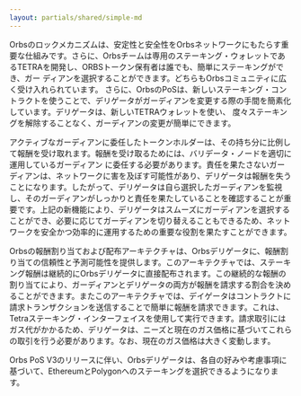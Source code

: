 ```yaml
---
layout: partials/shared/simple-md
---
```



Orbsの​ロックメカニズム​ は、安定性と安全性をOrbsネットワークにもたらす重要な仕組みです。さらに、Orbsチームは専用のステーキング・ウォレットであるTETRA​を開発し、ORBSトークン保有者は誰でも、簡単にステーキングができ、ガー ディアンを選択することができます。どちらもOrbsコミュニティに広く受け入れられています。
さらに、OrbsのPoSは、新しいステーキング・コントラクトを使うことで、デリゲータがガーディアンを変更する際の手間を簡素化しています。デリゲータは、新しいTETRAウォレットを使い、 度々ステーキングを解除することなく、ガーディアンの変更が簡単にできます。

アクティブなガーディアンに委任したトークンホルダーは、その持ち分に比例して報酬を受け取れます。報酬を受け取るためには、バリデータ・ノードを適切に運用しているガーディアン に委任する必要があります。責任を果たさないガーディアンは、ネットワークに害を及ぼす可能性があり、デリゲータは報酬を失うことになります。したがって、デリゲータは自ら選択したガーディアンを監視し、そのガーディアンがしっかりと責任を果たしていることを確認することが重要です。上記の新機能により、デリゲータはスムーズにガーディアンを選択することができ、必要に応じてガーディアンを切り替えることもできるため、ネットワークを安全かつ効率的に運用するための重要な役割を果たすことができます。

Orbsの報酬割り当ておよび配布アーキテクチャは、Orbsデリゲータに、報酬割り当ての信頼性と予測可能性を提供します。このアーキテクチャでは、ステーキング報酬は継続的にOrbsデリゲータに直接配布されます。この継続的な報酬の割り当てにより、ガーディアンとデリゲータの両方が報酬を請求する割合を決めることができます。またこのアーキテクチャでは、デイゲータはコントラクトに請求トランザクションを送信することで簡単に報酬を請求できます。これは、Tetraステーキング・インターフェイスを使用して実行できます。請求取引にはガス代がかかるため、デリゲータは、ニーズと現在のガス価格に基づいてこれらの取引を行う必要があります。なお、現在のガス価格は大きく変動します。

Orbs PoS V3のリリースに伴い、Orbsデリゲータは、各自の好みや考慮事項に基づいて、EthereumとPolygonへのステーキングを選択できるようになります。
